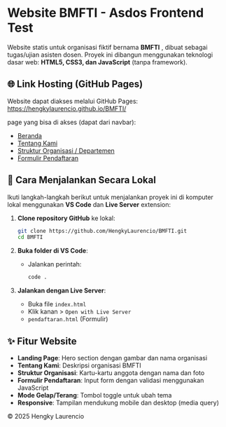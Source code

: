 # Website BMFTI - Asdos Frontend Test

Website statis untuk organisasi fiktif bernama **BMFTI** , dibuat sebagai tugas/ujian asisten dosen. Proyek ini dibangun menggunakan teknologi dasar web: **HTML5, CSS3, dan JavaScript** (tanpa framework).

## 🌐 Link Hosting (GitHub Pages)

Website dapat diakses melalui GitHub Pages: https://hengkylaurencio.github.io/BMFTI/

page yang bisa di akses (dapat dari navbar):
- [Beranda](https://hengkylaurencio.github.io/BMFTI/index.html)
- [Tentang Kami](https://hengkylaurencio.github.io/BMFTI/tentang.html)
- [Struktur Organisasi / Departemen](https://hengkylaurencio.github.io/BMFTI/departemen.html)
- [Formulir Pendaftaran](https://hengkylaurencio.github.io/BMFTI/pendaftaran.html)


## 🚀 Cara Menjalankan Secara Lokal

Ikuti langkah-langkah berikut untuk menjalankan proyek ini di komputer lokal menggunakan **VS Code** dan **Live Server** extension:

1. **Clone repository GitHub** ke lokal:
   ```bash
   git clone https://github.com/HengkyLaurencio/BMFTI.git
   cd BMFTI
   ```

2. **Buka folder di VS Code**:
   - Jalankan perintah:
     ```bash
     code .
     ```

3. **Jalankan dengan Live Server**:
   - Buka file `index.html`
   - Klik kanan > `Open with Live Server`
   - `pendaftaran.html` (Formulir)

## ✨ Fitur Website

- **Landing Page**: Hero section dengan gambar dan nama organisasi
- **Tentang Kami**: Deskripsi organisasi BMFTI
- **Struktur Organisasi**: Kartu-kartu anggota dengan nama dan foto
- **Formulir Pendaftaran**: Input form dengan validasi menggunakan JavaScript
- **Mode Gelap/Terang**: Tombol toggle untuk ubah tema
- **Responsive**: Tampilan mendukung mobile dan desktop (media query)


© 2025 Hengky Laurencio
